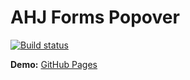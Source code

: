 # AHJ Forms Popover

[![Build status](https://ci.appveyor.com/api/projects/status/j96dkevc555ufdg9?svg=true)](https://ci.appveyor.com/project/TatianaLevoshko/ahj-forms-popover)

**Demo:** [GitHub Pages](https://TatianaLevoshko.github.io/ahj-forms-popover)
